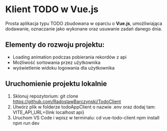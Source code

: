 # Klient TODO w Vue.js

Prosta aplikacja typu TODO zbudowana w oparciu o **Vue.js**, umożliwiająca dodawanie, oznaczanie jako wykonane oraz usuwanie zadań danego dnia.

## Elementy do rozwoju projektu:
 - Loading animation podczas pobierania rekordów z api
 - Możliwość sortowania przez użytkownika
 - wyświetlenie widoku logowania dla użytkownika

## Uruchomienie projektu lokalnie

1. Sklonuj repozytorium:
   git clone https://github.com/RadoslawBarczynski/TodoClient
2. Utwórz plik w folderze todoAppClient o nazwie .env oraz dodaj tam:
VITE_API_URL={link localhost api}
3. Uruchom VS Code i wpisz w terminalu:
 cd vue-todo-client
 npm install
 npm run dev
